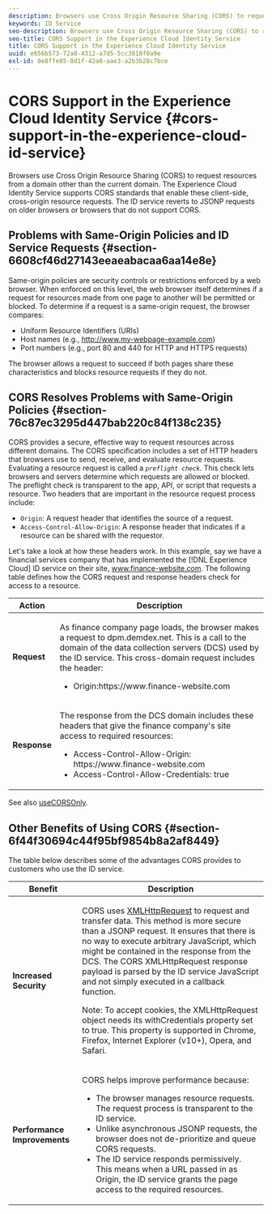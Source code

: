 ```yaml
---
description: Browsers use Cross Origin Resource Sharing (CORS) to request resources from a domain other than the current domain. The Experience Cloud Identity Service supports CORS standards that enable these client-side, cross-origin resource requests. The ID service reverts to JSONP requests on older browsers or browsers that do not support CORS.
keywords: ID Service
seo-description: Browsers use Cross Origin Resource Sharing (CORS) to request resources from a domain other than the current domain. The Experience Cloud Identity Service supports CORS standards that enable these client-side, cross-origin resource requests. The ID service reverts to JSONP requests on older browsers or browsers that do not support CORS.
seo-title: CORS Support in the Experience Cloud Identity Service
title: CORS Support in the Experience Cloud Identity Service
uuid: e656b573-72a8-4312-a7d5-5cc3818f0a9e
exl-id: 0e8ffe85-8d1f-42a0-aae3-a2b3b28c7bce
---
```

# CORS Support in the Experience Cloud Identity Service {#cors-support-in-the-experience-cloud-id-service}

Browsers use Cross Origin Resource Sharing (CORS) to request resources from a domain other than the current domain. The Experience Cloud Identity Service supports CORS standards that enable these client-side, cross-origin resource requests. The ID service reverts to JSONP requests on older browsers or browsers that do not support CORS.

## Problems with Same-Origin Policies and ID Service Requests {#section-6608cf46d27143eeaeabacaa6aa14e8e}

Same-origin policies are security controls or restrictions enforced by a web browser. When enforced on this level, the web browser itself determines if a request for resources made from one page to another will be permitted or blocked. To determine if a request is a same-origin request, the browser compares:

* Uniform Resource Identifiers (URIs) 
* Host names (e.g., http://www.my-webpage-example.com) 
* Port numbers (e.g., port 80 and 440 for HTTP and HTTPS requests)

The browser allows a request to succeed if both pages share these characteristics and blocks resource requests if they do not.

## CORS Resolves Problems with Same-Origin Policies {#section-76c87ec3295d447bab220c84f138c235}

CORS provides a secure, effective way to request resources across different domains. The CORS specification includes a set of HTTP headers that browsers use to send, receive, and evaluate resource requests. Evaluating a resource request is called a *`preflight check`*. This check lets browsers and servers determine which requests are allowed or blocked. The preflight check is transparent to the app, API, or script that requests a resource. Two headers that are important in the resource request process include:

* `Origin`: A request header that identifies the source of a request. 
* `Access-Control-Allow-Origin`: A response header that indicates if a resource can be shared with the requestor.

Let's take a look at how these headers work. In this example, say we have a financial services company that has implemented the [!DNL Experience Cloud] ID service on their site, www.finance-website.com. The following table defines how the CORS request and response headers check for access to a resource.

<table id="table_B004ACF52B5A4D33B1DCF7EA77BE4E6D"> 
 <thead> 
  <tr> 
   <th colname="col1" class="entry"> Action </th> 
   <th colname="col2" class="entry"> Description </th> 
  </tr> 
 </thead>
 <tbody> 
  <tr> 
   <td colname="col1"> <p> <b>Request</b> </p> </td> 
   <td colname="col2"> <p>As finance company page loads, the browser makes a request to <span class="codeph"> dpm.demdex.net</span>. This is a call to the domain of the data collection servers (DCS) used by the ID service. This cross-domain request includes the header: </p> <p> 
     <ul class="simplelist"> 
      <li> <span class="codeph"> Origin:https://www.finance-website.com</span> </li> 
     </ul> </p> </td> 
  </tr> 
  <tr> 
   <td colname="col1"> <p> <b>Response</b> </p> </td> 
   <td colname="col2"> <p>The response from the DCS domain includes these headers that give the finance company's site access to required resources: </p> <p> 
     <ul class="simplelist"> 
      <li> <span class="codeph"> Access-Control-Allow-Origin: https://www.finance-website.com</span> </li> 
      <li> <span class="codeph"> Access-Control-Allow-Credentials: true</span> </li> 
     </ul> </p> </td> 
  </tr> 
 </tbody> 
</table>

See also [useCORSOnly](../library/function-vars/use-cors-only.md#reference-8a9a143d838b48d6b23329b84b13e1fa).

## Other Benefits of Using CORS {#section-6f44f30694c44f95bf9854b8a2af8449}

The table below describes some of the advantages CORS provides to customers who use the ID service.  

<table id="table_AEB51A263D454F90B66E8C8D0513CF79"> 
 <thead> 
  <tr> 
   <th colname="col1" class="entry"> Benefit </th> 
   <th colname="col2" class="entry"> Description </th> 
  </tr>
 </thead>
 <tbody> 
  <tr> 
   <td colname="col1"> <p><b>Increased Security</b> </p> </td> 
   <td colname="col2"> <p>CORS uses <a href="https://developer.mozilla.org/en-US/docs/Web/API/XMLHttpRequest" format="https" scope="external"> XMLHttpRequest</a> to request and transfer data. This method is more secure than a JSONP request. It ensures that there is no way to execute arbitrary JavaScript, which might be contained in the response from the DCS. The CORS XMLHttpRequest response payload is parsed by the ID service JavaScript and not simply executed in a callback function. </p> <p> <p>Note: To accept cookies, the <span class="codeph"> XMLHttpRequest</span> object needs its <span class="codeph"> withCredentials</span> property set to <span class="codeph"> true</span>. This property is supported in Chrome, Firefox, Internet Explorer (v10+), Opera, and Safari. </p> </p> </td> 
  </tr> 
  <tr> 
   <td colname="col1"> <p><b>Performance Improvements</b> </p> </td> 
   <td colname="col2"> <p>CORS helps improve performance because: </p> 
    <ul id="ul_EC3A178003A94D70883B914050D7C464"> 
     <li id="li_F8B44352BFBB46CDBD07AE40B9F2D0EC">The browser manages resource requests. The request process is transparent to the ID service. </li> 
     <li id="li_C63E43A4CAB84210AB6A39100E5864BE">Unlike asynchronous JSONP requests, the browser does not de-prioritize and queue CORS requests. </li> 
     <li id="li_1A2A15F591B84D1BAED3CFAB391EEBEC">The ID service responds permissively. This means when a URL passed in as <span class="codeph"> Origin</span>, the ID service grants the page access to the required resources. </li> 
    </ul> </td> 
  </tr> 
 </tbody> 
</table>

